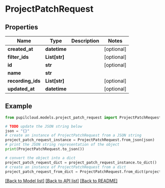 # ProjectPatchRequest


## Properties

Name | Type | Description | Notes
------------ | ------------- | ------------- | -------------
**created_at** | **datetime** |  | [optional] 
**filter_ids** | **List[str]** |  | [optional] 
**id** | **str** |  | [optional] 
**name** | **str** |  | 
**recording_ids** | **List[str]** |  | [optional] 
**updated_at** | **datetime** |  | [optional] 

## Example

```python
from pupilcloud.models.project_patch_request import ProjectPatchRequest

# TODO update the JSON string below
json = "{}"
# create an instance of ProjectPatchRequest from a JSON string
project_patch_request_instance = ProjectPatchRequest.from_json(json)
# print the JSON string representation of the object
print(ProjectPatchRequest.to_json())

# convert the object into a dict
project_patch_request_dict = project_patch_request_instance.to_dict()
# create an instance of ProjectPatchRequest from a dict
project_patch_request_from_dict = ProjectPatchRequest.from_dict(project_patch_request_dict)
```
[[Back to Model list]](../README.md#documentation-for-models) [[Back to API list]](../README.md#documentation-for-api-endpoints) [[Back to README]](../README.md)


